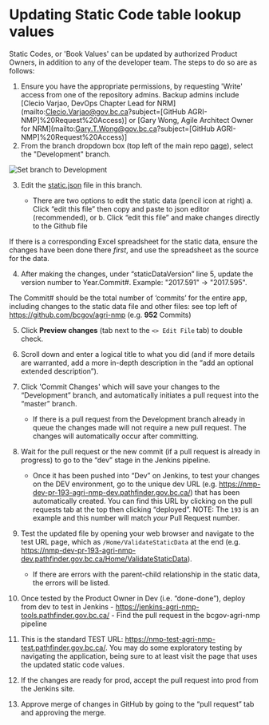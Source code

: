 # Updating Static Code table lookup values

Static Codes, or 'Book Values' can be updated by authorized Product Owners, in addition to any of the developer team.  The steps to do so are as follows:

1. Ensure you have the appropriate permissions, by requesting 'Write' access from one of the repository admins.  Backup admins include [Clecio Varjao, DevOps Chapter Lead for NRM](mailto:Clecio.Varjao@gov.bc.ca?subject=[GitHub AGRI-NMP]%20Request%20Access)] or [Gary Wong, Agile Architect Owner for NRM](mailto:Gary.T.Wong@gov.bc.ca?subject=[GitHub AGRI-NMP]%20Request%20Access)]
2. From the branch dropdown box (top left of the main repo [page](https://github.com/bcgov/agri-nmp)), select the "Development" branch.

![Set branch to Development](https://gist.githubusercontent.com/garywong-bc/73db443ac647548ff26b2dded48e74f0/raw/315e1dccbcedf78f954242af91c86eb320c461d9/agri-nmp.static-code.1.png)


3. Edit the [static.json](https://github.com/bcgov/agri-nmp/blob/Development/app/Server/src/SERVERAPI/Data/static.json)  file in this branch.

    - There are two options to edit the static data (pencil icon at right)
a.	Click “edit this file” then copy and paste to json editor (recommended), or
b.	Click “edit this file” and make changes directly to the Github file

If there is a corresponding Excel spreadsheet for the static data, ensure the changes have been done there *first*, and use the spreadsheet as the source for the data.

4. After making the changes, under “staticDataVersion” line 5, update the version number to Year.Commit#. Example: "2017.591" -> "2017.595".

The Commit# should be the total number of ‘commits’ for the entire app, including changes to the static data file and other files: see top left of https://github.com/bcgov/agri-nmp (e.g. **952** Commits)

5. Click **Preview changes** (tab next to the `<> Edit File` tab) to double check.
6. Scroll down and enter a logical title to what you did (and if more details are warranted, add a more in-depth description in the “add an optional extended description”).
7. Click 'Commit Changes' which will save your changes to the “Development” branch, and automatically initiates a pull request into the “master” branch.  

    - If there is a pull request from the Development branch already in queue the changes made will not require a new pull request. The changes will automatically occur after committing.  
8. Wait for the pull request or the new commit (if a pull request is already in progress) to go to the “dev” stage in the Jenkins pipeline.
    - Once it has been pushed into “Dev” on Jenkins, to test your changes on the DEV environment, go to the unique dev URL (e.g. https://nmp-dev-pr-193-agri-nmp-dev.pathfinder.gov.bc.ca/) that has been automatically created.   You can find this URL by clicking on the pull requests tab at the top then clicking “deployed”.  NOTE: The `193` is an example and this number will match *your* Pull Request number.
 
9. Test the updated file by opening your web browser and navigate to the test URL page, which as `/Home/ValidateStaticData` at the end (e.g. https://nmp-dev-pr-193-agri-nmp-dev.pathfinder.gov.bc.ca/Home/ValidateStaticData).

    - If there are errors with the parent-child relationship in the static data, the errors will be listed.
10.	 Once tested by the Product Owner in Dev (i.e. “done-done”), deploy from dev to test in Jenkins 
    - https://jenkins-agri-nmp-tools.pathfinder.gov.bc.ca/
    - Find the pull request in the bcgov-agri-nmp pipeline
11.	This is the standard TEST URL: https://nmp-test-agri-nmp-test.pathfinder.gov.bc.ca/.  You may do some exploratory testing by navigating the application, being sure to at least visit the page that uses the updated static code values. 
12. If the changes are ready for prod, accept the pull request into prod from the Jenkins site. 
13. Approve merge of changes in GitHub by going to the “pull request” tab and approving the merge.
